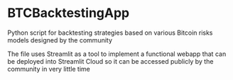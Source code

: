 # BTCBacktestingApp
Python script for backtesting strategies based on various Bitcoin risks models designed by the community

The file uses Streamlit as a tool to implement a functional webapp that can be deployed into Streamlit Cloud so it can be accessed publicly by the community in very little time
